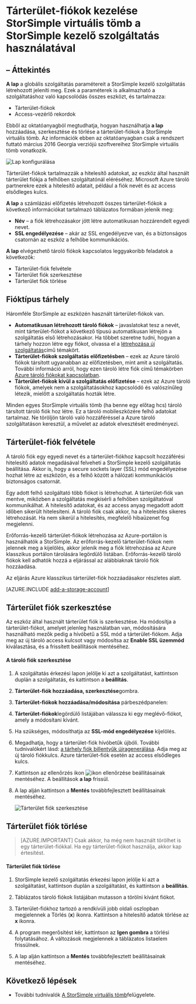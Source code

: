 <properties 
   pageTitle="StorSimple tárterület-fiókjának kezelését |} Microsoft Azure"
   description="Ebből a cikkből megtudhatja, hogyan használhatja a StorSimple Manager lap hozzáadása, szerkesztése, törlése vagy a StorSimple virtuális tömb társított tárterület-fiók biztonsági kulcsok elforgatása."
   services="storsimple"
   documentationCenter="NA"
   authors="alkohli"
   manager="carmonm"
   editor="" />
<tags 
   ms.service="storsimple"
   ms.devlang="NA"
   ms.topic="article"
   ms.tgt_pltfrm="NA"
   ms.workload="TBD"
   ms.date="09/29/2016"
   ms.author="alkohli" />

# <a name="use-the-storsimple-manager-service-to-manage-storage-accounts-for-storsimple-virtual-array"></a>Tárterület-fiókok kezelése StorSimple virtuális tömb a StorSimple kezelő szolgáltatás használatával

## <a name="overview"></a>– Áttekintés

**A lap** a globális szolgáltatás paramétereit a StorSimple kezelő szolgáltatás létrehozott jeleníti meg. Ezek a paraméterek is alkalmazható a szolgáltatáshoz való kapcsolódás összes eszközt, és tartalmazza:

- Tárterület-fiókok 
- Access-vezérlő rekordok 

Ebből az oktatóanyagból megtudhatja, hogyan használhatja **a lap** hozzáadása, szerkesztése és törlése a tárterület-fiókok a StorSimple virtuális tömb. Az információk ebben az oktatóanyagban csak a rendszert futtató március 2016 Georgia verziójú szoftvereihez StorSimple virtuális tömb vonatkozik.

 ![Lap konfigurálása](./media/storsimple-ova-manage-storage-accounts/configure_service_page.png)  

Tárterület-fiókok tartalmazzák a hitelesítő adatokat, az eszköz által használt tárterület fiókja a felhőben szolgáltatónál eléréséhez. Microsoft Azure tároló partnerekre ezek a hitelesítő adatait, például a fiók nevét és az access elsődleges kulcs. 

**A lap** a számlázási előfizetés létrehozott összes tárterület-fiókok a következő információkat tartalmazó táblázatos formában jelenik meg:

- **Név** – a fiók létrehozásakor jött létre automatikusan hozzárendelt egyedi nevet.
- **SSL engedélyezése** – akár az SSL engedélyezve van, és a biztonságos csatornán az eszköz a felhőbe kommunikációs.

**A lap** elvégezhető tároló fiókok kapcsolatos leggyakoribb feladatok a következők:

- Tárterület-fiók felvétele 
- Tárterület fiók szerkesztése 
- Tárterület fiók törlése 


## <a name="types-of-storage-accounts"></a>Fióktípus tárhely

Háromféle StorSimple az eszközén használt tárterület-fiókok van.

- **Automatikusan létrehozott tároló fiókok** – javaslatokat tesz a nevét, mint tárterület-fiókot a következő típusú automatikusan létrejön a szolgáltatás első létrehozásakor. Ha többet szeretne tudni, hogyan a tárhely hozzon létre egy fiókot, olvassa el a [létrehozása új szolgáltatás](storsimple-ova-manage-service.md#create-a-service)című témakört. 
- **Tárterület-fiókok szolgáltatás előfizetésben** – ezek az Azure tároló fiókok társított ugyanabban az előfizetésben, mint amit a szolgáltatás. További információ arról, hogy ezen tároló létre fiók című témakörben [Azure tároló fiókokat kapcsolatban](../storage/storage-create-storage-account.md). 
- **Tárterület-fiókok kívül a szolgáltatás előfizetése** – ezek az Azure tároló fiókok, amelyek nem a szolgáltatásokhoz kapcsolódó és valószínűleg létezik, mielőtt a szolgáltatás hozták létre.

Minden egyes StorSimple virtuális tömb (ha benne egy előtag hcs) tároló társított tároló fiók hoz létre. Ez a tároló mobileszközére felhő adatokat tartalmaz. Ne töröljön tároló való hozzáféréssel a Azure tároló szolgáltatáson keresztül, a művelet az adatok elvesztését eredményezi.

## <a name="add-a-storage-account"></a>Tárterület-fiók felvétele

A tároló fiók egy egyedi nevet és a tárterület-fiókhoz kapcsolt hozzáférési hitelesítő adatok megadásával felveheti a StorSimple kezelő szolgáltatás beállítása. Akkor is, hogy a secure sockets layer (SSL) mód engedélyezése hozhat létre az eszközön, és a felhő között a hálózati kommunikációs biztonságos csatornát.

Egy adott felhő szolgáltató több fiókot is létrehozhat. A tárterület-fiók van mentve, miközben a szolgáltatás megkísérli a felhőben szolgáltatóval kommunikálhat. A hitelesítő adatokat, és az access anyag megadott adott időben sikerült hitelesíteni. A tároló fiók csak akkor, ha a hitelesítés sikeres létrehozását. Ha nem sikerül a hitelesítés, megfelelő hibaüzenet fog megjelenni.

Erőforrás-kezelő tárterület-fiókok létrehozása az Azure-portálon is használhatók a StorSimple. Az erőforrás-kezelő tárterület-fiókok nem jelennek meg a kijelölés, akkor jelenik meg a fiók létrehozása az Azure klasszikus portálon tárolására legördülő listában. Erőforrás-kezelő tároló fiókok kell adhatók hozzá a eljárással az alábbiaknak tároló fiók hozzáadása.

Az eljárás Azure klasszikus tárterület-fiók hozzáadásakor részletes alatt.

[AZURE.INCLUDE [add-a-storage-account](../../includes/storsimple-ova-configure-new-storage-account.md)]

## <a name="edit-a-storage-account"></a>Tárterület fiók szerkesztése

Az eszköz által használt tárterület fiók is szerkesztése. Ha módosítja a tárterület-fiókot, amelyet jelenleg használatban van, módosítására használható mezők pedig a hívóbetű a SSL mód a tárterület-fiókom. Adja meg az új tároló access kulcsot vagy módosítsa az **Enable SSL üzemmód** kiválasztása, és a frissített beállítások mentéséhez.

#### <a name="to-edit-a-storage-account"></a>A tároló fiók szerkesztése

1. A szolgáltatás érkezési lapon jelölje ki azt a szolgáltatást, kattintson duplán a szolgáltatás, és kattintson a **beállítás**.

2. **Tárterület-fiók hozzáadása, szerkesztése**gombra.

3. **Tárterület-fiókok hozzáadása/módosítása** párbeszédpanelen:

  1. **Tárterület-fiókok**legördülő listájában válassza ki egy meglévő-fiókot, amely a módosítani kívánt. 
  2. Ha szükséges, módosíthatja az **SSL-mód engedélyezése** kijelölés.
  3. Megadhatja, hogy a tárterület-fiók hívóbetűk újbóli. További tudnivalókért lásd: [a tárhely fiók billentyűk újragenerálása](storage-create-storage-account.md#manage-your-storage-access-keys). Adja meg az új tároló fiókkulcs. Azure tárterület-fiók esetén az access elsődleges kulcs. 
  4. Kattintson az ellenőrzés ikon ![ikon ellenőrzése](./media/storsimple-ova-manage-storage-accounts/checkicon.png) beállításainak mentéséhez. A beállítások **a lap** frissül. 
  5. A lap alján kattintson a **Mentés** továbbfejlesztett beállításainak mentéséhez. 

     ![Tárterület fiók szerkesztése](./media/storsimple-ova-manage-storage-accounts/modifyexistingstorageaccount.png)
  
## <a name="delete-a-storage-account"></a>Tárterület fiók törlése

> [AZURE.IMPORTANT] Csak akkor, ha még nem használt törölhet is egy tárterület-fiókkal. Ha egy tárterület-fiókot használja, akkor kap értesítést.

#### <a name="to-delete-a-storage-account"></a>Tárterület fiók törlése

1. StorSimple kezelő szolgáltatás érkezési lapon jelölje ki azt a szolgáltatást, kattintson duplán a szolgáltatást, és kattintson a **beállítás**.

2. Táblázatos tároló fiókok listájában mutasson a törölni kívánt fiókot.

3. Tárterület-fiókhoz tartozó a rendkívüli jobb oldali oszlopban megjelennek a Törlés (**x**) ikonra. Kattintson a hitelesítő adatok törlése az **x** ikonra.

4. A program megerősítést kér, kattintson az **Igen gombra** a törlési folytatásához. A változások megjelennek a táblázatos listaelem frissülnek.

5. A lap alján kattintson a **Mentés** továbbfejlesztett beállításainak mentéséhez.


## <a name="next-steps"></a>Következő lépések

- További tudnivalók [A StorSimple virtuális tömb](storsimple-ova-web-ui-admin.md)felügyelete.
